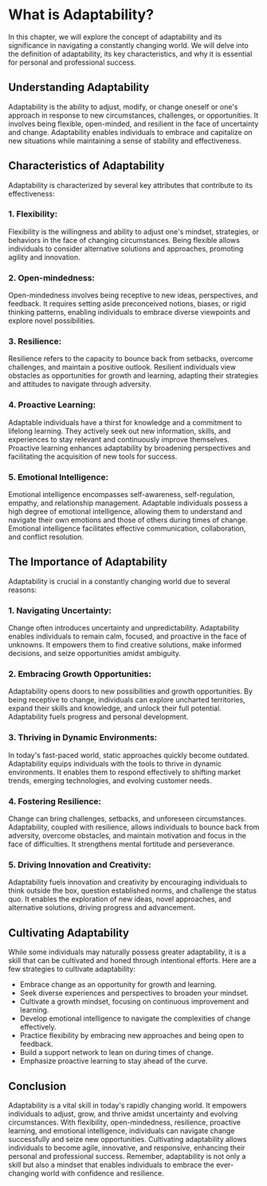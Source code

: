 What is Adaptability?
==============================

In this chapter, we will explore the concept of adaptability and its significance in navigating a constantly changing world. We will delve into the definition of adaptability, its key characteristics, and why it is essential for personal and professional success.

**Understanding Adaptability**
------------------------------

Adaptability is the ability to adjust, modify, or change oneself or one's approach in response to new circumstances, challenges, or opportunities. It involves being flexible, open-minded, and resilient in the face of uncertainty and change. Adaptability enables individuals to embrace and capitalize on new situations while maintaining a sense of stability and effectiveness.

**Characteristics of Adaptability**
-----------------------------------

Adaptability is characterized by several key attributes that contribute to its effectiveness:

### 1. Flexibility:

Flexibility is the willingness and ability to adjust one's mindset, strategies, or behaviors in the face of changing circumstances. Being flexible allows individuals to consider alternative solutions and approaches, promoting agility and innovation.

### 2. Open-mindedness:

Open-mindedness involves being receptive to new ideas, perspectives, and feedback. It requires setting aside preconceived notions, biases, or rigid thinking patterns, enabling individuals to embrace diverse viewpoints and explore novel possibilities.

### 3. Resilience:

Resilience refers to the capacity to bounce back from setbacks, overcome challenges, and maintain a positive outlook. Resilient individuals view obstacles as opportunities for growth and learning, adapting their strategies and attitudes to navigate through adversity.

### 4. Proactive Learning:

Adaptable individuals have a thirst for knowledge and a commitment to lifelong learning. They actively seek out new information, skills, and experiences to stay relevant and continuously improve themselves. Proactive learning enhances adaptability by broadening perspectives and facilitating the acquisition of new tools for success.

### 5. Emotional Intelligence:

Emotional intelligence encompasses self-awareness, self-regulation, empathy, and relationship management. Adaptable individuals possess a high degree of emotional intelligence, allowing them to understand and navigate their own emotions and those of others during times of change. Emotional intelligence facilitates effective communication, collaboration, and conflict resolution.

**The Importance of Adaptability**
----------------------------------

Adaptability is crucial in a constantly changing world due to several reasons:

### 1. Navigating Uncertainty:

Change often introduces uncertainty and unpredictability. Adaptability enables individuals to remain calm, focused, and proactive in the face of unknowns. It empowers them to find creative solutions, make informed decisions, and seize opportunities amidst ambiguity.

### 2. Embracing Growth Opportunities:

Adaptability opens doors to new possibilities and growth opportunities. By being receptive to change, individuals can explore uncharted territories, expand their skills and knowledge, and unlock their full potential. Adaptability fuels progress and personal development.

### 3. Thriving in Dynamic Environments:

In today's fast-paced world, static approaches quickly become outdated. Adaptability equips individuals with the tools to thrive in dynamic environments. It enables them to respond effectively to shifting market trends, emerging technologies, and evolving customer needs.

### 4. Fostering Resilience:

Change can bring challenges, setbacks, and unforeseen circumstances. Adaptability, coupled with resilience, allows individuals to bounce back from adversity, overcome obstacles, and maintain motivation and focus in the face of difficulties. It strengthens mental fortitude and perseverance.

### 5. Driving Innovation and Creativity:

Adaptability fuels innovation and creativity by encouraging individuals to think outside the box, question established norms, and challenge the status quo. It enables the exploration of new ideas, novel approaches, and alternative solutions, driving progress and advancement.

**Cultivating Adaptability**
----------------------------

While some individuals may naturally possess greater adaptability, it is a skill that can be cultivated and honed through intentional efforts. Here are a few strategies to cultivate adaptability:

* Embrace change as an opportunity for growth and learning.
* Seek diverse experiences and perspectives to broaden your mindset.
* Cultivate a growth mindset, focusing on continuous improvement and learning.
* Develop emotional intelligence to navigate the complexities of change effectively.
* Practice flexibility by embracing new approaches and being open to feedback.
* Build a support network to lean on during times of change.
* Emphasize proactive learning to stay ahead of the curve.

**Conclusion**
--------------

Adaptability is a vital skill in today's rapidly changing world. It empowers individuals to adjust, grow, and thrive amidst uncertainty and evolving circumstances. With flexibility, open-mindedness, resilience, proactive learning, and emotional intelligence, individuals can navigate change successfully and seize new opportunities. Cultivating adaptability allows individuals to become agile, innovative, and responsive, enhancing their personal and professional success. Remember, adaptability is not only a skill but also a mindset that enables individuals to embrace the ever-changing world with confidence and resilience.

